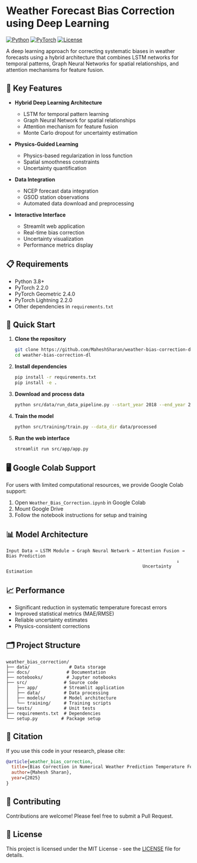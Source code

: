 # Weather Forecast Bias Correction using Deep Learning

[![Python](https://img.shields.io/badge/Python-3.8%2B-blue)](https://www.python.org/)
[![PyTorch](https://img.shields.io/badge/PyTorch-2.2.0-red)](https://pytorch.org/)
[![License](https://img.shields.io/badge/License-MIT-green.svg)](LICENSE)

A deep learning approach for correcting systematic biases in weather forecasts using a hybrid architecture that combines LSTM networks for temporal patterns, Graph Neural Networks for spatial relationships, and attention mechanisms for feature fusion.

## 🌟 Key Features

- **Hybrid Deep Learning Architecture**
  - LSTM for temporal pattern learning
  - Graph Neural Network for spatial relationships
  - Attention mechanism for feature fusion
  - Monte Carlo dropout for uncertainty estimation

- **Physics-Guided Learning**
  - Physics-based regularization in loss function
  - Spatial smoothness constraints
  - Uncertainty quantification

- **Data Integration**
  - NCEP forecast data integration
  - GSOD station observations
  - Automated data download and preprocessing

- **Interactive Interface**
  - Streamlit web application
  - Real-time bias correction
  - Uncertainty visualization
  - Performance metrics display

## 📋 Requirements

- Python 3.8+
- PyTorch 2.2.0
- PyTorch Geometric 2.4.0
- PyTorch Lightning 2.2.0
- Other dependencies in `requirements.txt`

## 🚀 Quick Start

1. **Clone the repository**
   ```bash
   git clone https://github.com/MaheshSharan/weather-bias-correction-dl.git
   cd weather-bias-correction-dl
   ```

2. **Install dependencies**
   ```bash
   pip install -r requirements.txt
   pip install -e .
   ```

3. **Download and process data**
   ```bash
   python src/data/run_data_pipeline.py --start_year 2018 --end_year 2023
   ```

4. **Train the model**
   ```bash
   python src/training/train.py --data_dir data/processed
   ```

5. **Run the web interface**
   ```bash
   streamlit run src/app/app.py
   ```

## 🖥️ Google Colab Support

For users with limited computational resources, we provide Google Colab support:
1. Open `Weather_Bias_Correction.ipynb` in Google Colab
2. Mount Google Drive
3. Follow the notebook instructions for setup and training

## 📊 Model Architecture

```
Input Data → LSTM Module → Graph Neural Network → Attention Fusion → Bias Prediction
                                                                 ↓
                                                    Uncertainty Estimation
```

## 📈 Performance

- Significant reduction in systematic temperature forecast errors
- Improved statistical metrics (MAE/RMSE)
- Reliable uncertainty estimates
- Physics-consistent corrections

## 🗂️ Project Structure

```
weather_bias_correction/
├── data/               # Data storage
├── docs/              # Documentation
├── notebooks/         # Jupyter notebooks
├── src/              # Source code
│   ├── app/          # Streamlit application
│   ├── data/         # Data processing
│   ├── models/       # Model architecture
│   └── training/     # Training scripts
├── tests/            # Unit tests
├── requirements.txt  # Dependencies
└── setup.py         # Package setup
```

## 📝 Citation

If you use this code in your research, please cite:
```bibtex
@article{weather_bias_correction,
  title={Bias Correction in Numerical Weather Prediction Temperature Forecasting: A Deep Learning Approach},
  author={Mahesh Sharan},
  year={2025}
}
```

## 🤝 Contributing

Contributions are welcome! Please feel free to submit a Pull Request.

## 📄 License

This project is licensed under the MIT License - see the [LICENSE](LICENSE) file for details.
